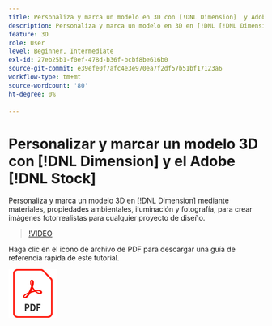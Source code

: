 ```yaml
---
title: Personaliza y marca un modelo en 3D con [!DNL Dimension]  y Adobe [!DNL Stock]
description: Personaliza y marca un modelo en 3D en [!DNL [!DNL Dimension]] con materiales, propiedades ambientales, iluminación y fotografía para crear imágenes fotorrealistas para cualquier proyecto de diseño
feature: 3D
role: User
level: Beginner, Intermediate
exl-id: 27eb25b1-f0ef-478d-b36f-bcbf8be616b0
source-git-commit: e39efe0f7afc4e3e970ea7f2df57b51bf17123a6
workflow-type: tm+mt
source-wordcount: '80'
ht-degree: 0%

---
```


# Personalizar y marcar un modelo 3D con [!DNL Dimension] y el Adobe [!DNL Stock]

Personaliza y marca un modelo 3D en [!DNL Dimension] mediante materiales, propiedades ambientales, iluminación y fotografía, para crear imágenes fotorrealistas para cualquier proyecto de diseño.

>[!VIDEO](https://video.tv.adobe.com/v/331005?hidetitle=true)

Haga clic en el icono de archivo de PDF para descargar una guía de referencia rápida de este tutorial.

[![Icono de archivo de PDF](../assets/acrobat_PDF_96.png)](../quick-reference/SkiptheShootGettheShot.pdf)
